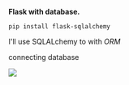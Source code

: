 **Flask with database.**

`pip install flask-sqlalchemy`

I'll use SQLALchemy to with *ORM*

connecting database 

<img src="https://cloud.degoo.com/share/MN8F2PZ4YrL-m_4ySwzqFQ">